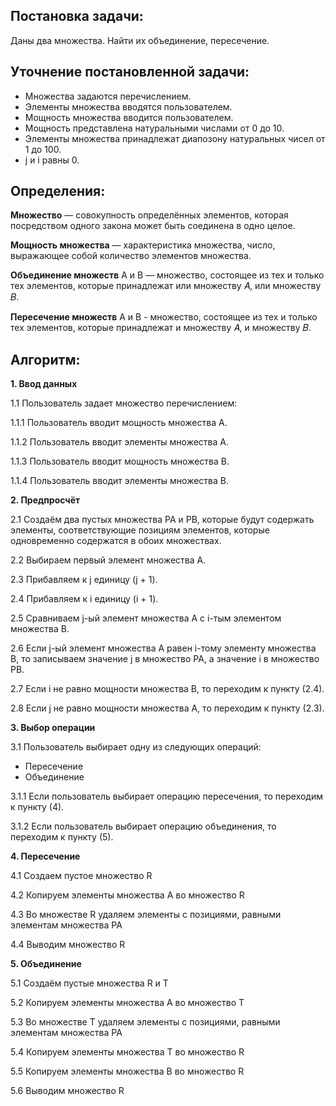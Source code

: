 ## Постановка задачи:

Даны два множества. Найти их объединение, пересечение. 

## Уточнение постановленной задачи:

- Множества задаются перечислением.
- Элементы множества вводятся пользователем. 
- Мощность множества вводится пользователем. 
- Мощность представлена натуральными числами от 0 до 10.
- Элементы множества принадлежат диапозону натуральных чисел от 1 до 100.
- j и i равны 0. 


## Определения:

**Множество** — совокупность определённых элементов, которая посредством одного закона может быть соединена в одно целое.

**Мощность множества** — характеристика множества, число, выражающее собой количество элементов множества. 

**Объединение множеств** А и В — множество,
состоящее из тех и только тех элементов, которые принадлежат или множеству 𝐴, или
множеству 𝐵. 

**Пересечение множеств** А и В - множество, состоящее из
тех и только тех элементов, которые принадлежат и множеству 𝐴, и множеству 𝐵.


## Алгоритм:

**1. Ввод данных**

1.1 Пользователь задает множество перечислением:

1.1.1 Пользователь вводит мощность множества А.

1.1.2 Пользователь вводит элементы множества А.

1.1.3 Пользователь вводит мощность множества В.

1.1.4 Пользователь вводит элементы множества В.


**2. Предпросчёт**

2.1 Создаём два пустых множества PA и PB, которые будут содержать элементы, соответствующие позициям элементов, которые одновременно содержатся в обоих множествах.

2.2 Выбираем первый элемент множества A.

2.3 Прибавляем к j единицу (j + 1).

2.4 Прибавляем к i единицу (i + 1).

2.5 Сравниваем j-ый элемент множества A с i-тым элементом множества B.

2.6 Если j-ый элемент множества A равен i-тому элементу множества B, то записываем значение j в множество PA, а значение i в множество PB.

2.7 Если i не равно мощности множества B, то переходим к пункту (2.4).

2.8 Если j не равно мощности множества A, то переходим к пункту (2.3).


**3. Выбор операции**

3.1 Пользователь выбирает одну из следующих операций:

- Пересечение
- Объединение

3.1.1 Если пользователь выбирает операцию пересечения, то переходим к пункту (4).

3.1.2 Если пользователь выбирает операцию объединения, то переходим к пункту (5).


**4. Пересечение**

4.1 Создаем пустое множество R

4.2 Копируем элементы множества A во множество R

4.3 Во множестве R удаляем элементы с позициями, равными элементам множества PA

4.4 Выводим множество R


**5. Объединение**

5.1 Создаём пустые множества R и T 

5.2 Копируем элементы множества A во множество T
    
5.3 Во множестве T удаляем элементы с позициями, равными элементам множества PA

5.4 Копируем элементы множества T во множество R 

5.5 Копируем элементы множества B во множество R 

5.6 Выводим множество R

 

 
